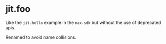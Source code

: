 # jit.foo

Like the `jit.hello` example in the `max-sdk` but without the use of deprecated apis.

Renamed to avoid name collisions.
